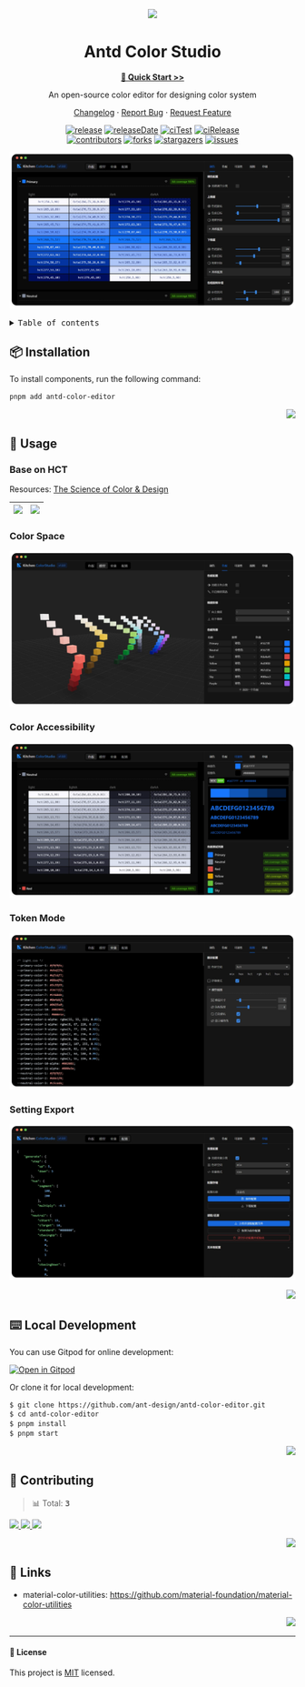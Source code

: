 <a name="readme-top"></a>

<div align="center">

<img width="160" src="https://gw.alipayobjects.com/zos/rmsportal/KDpgvguMpGfqaHPjicRK.svg">

<h1>Antd Color Studio</h1>

[**🎨 Quick Start >>**](https://ant-design.github.io/antd-color-editor/~demos/colorstudio-demo-demo)

An open-source color editor for designing color system

[Changelog](./CHANGELOG.md) · [Report Bug][issues-url] · [Request Feature][issues-url]

<!-- SHIELD GROUP -->

[![release][release-shield]][release-url]
[![releaseDate][release-date-shield]][release-date-url]
[![ciTest][ci-test-shield]][ci-test-url]
[![ciRelease][ci-release-shield]][ci-release-url] <br/>
[![contributors][contributors-shield]][contributors-url]
[![forks][forks-shield]][forks-url]
[![stargazers][stargazers-shield]][stargazers-url]
[![issues][issues-shield]][issues-url]

[![](https://raw.githubusercontent.com/ant-design/antd-color-editor/master/public/preview1.webp)](https://ant-design.github.io/antd-color-editor/~demos/colorstudio-demo-demo)

</div>

<details>
<summary><kbd>Table of contents</kbd></summary>

#### TOC

- [📦 Installation](#-installation)

- [🎨 Usage](#-usage)

  - [Base on HCT](#base-on-hct)
  - [Color Space](#color-space)
  - [Color Accessibility](#color-accessibility)
  - [Token Mode](#token-mode)
  - [Setting Export](#setting-export)

- [⌨️ Local Development](#️-local-development)

- [🤝 Contributing](#-contributing)

- [🔗 Links](#-links)

####

</details>

## 📦 Installation

To install components, run the following command:

```bash
pnpm add antd-color-editor
```

<div align="right">

[![][back-to-top]](#readme-top)

</div>

## 🎨 Usage

### Base on HCT

Resources: [The Science of Color & Design](https://material.io/blog/science-of-color-design)

| <img src="https://lh3.googleusercontent.com/FgfF6od_qjYXbXowPPgL3IQ8T0QnEAZnoehlRcXHSXK7QXfHe_LvBm3SeYIkxhSRn3gBjjH4GEO6DYOex8btaN34lVDSzP7ZULMMSqoE7bsxyCWA0Q=w1400-v0" height="240" /> | <img src="https://lh3.googleusercontent.com/PWM-JWdCtOxcGHHoiZfm1HkSNNcMRXyGE4CRapU1lrFHo93W1dqHACB24x7FCuqFKA-6LTBMhEtSHsMkZcu8EsOrNaUWE6ixtknM1Sv7hhpHwvLWcG1-=w1400-v0" height="240" /> |
| ---------------------------------------------------------------------------------------------------------------------------------------------------------------------------------------- | ------------------------------------------------------------------------------------------------------------------------------------------------------------------------------------------ |

### Color Space

![](https://raw.githubusercontent.com/ant-design/antd-color-editor/master/public/preview2.webp)

### Color Accessibility

![](https://raw.githubusercontent.com/ant-design/antd-color-editor/master/public/preview5.webp)

### Token Mode

![](https://raw.githubusercontent.com/ant-design/antd-color-editor/master/public/preview3.webp)

### Setting Export

![](https://raw.githubusercontent.com/ant-design/antd-color-editor/master/public/preview4.webp)

<div align="right">

[![][back-to-top]](#readme-top)

</div>

## ⌨️ Local Development

You can use Gitpod for online development:

[![Open in Gitpod](https://gitpod.io/button/open-in-gitpod.svg)][gitpod-url]

Or clone it for local development:

```bash
$ git clone https://github.com/ant-design/antd-color-editor.git
$ cd antd-color-editor
$ pnpm install
$ pnpm start
```

<div align="right">

[![][back-to-top]](#readme-top)

</div>

## 🤝 Contributing

<!-- CONTRIBUTION GROUP -->

> 📊 Total: <kbd>**3**</kbd>

<a href="https://github.com/canisminor1990" title="canisminor1990">
  <img src="https://avatars.githubusercontent.com/u/17870709?v=4" width="50" />
</a>
<a href="https://github.com/apps/dependabot" title="dependabot[bot]">
  <img src="https://avatars.githubusercontent.com/in/29110?v=4" width="50" />
</a>
<a href="https://github.com/actions-user" title="actions-user">
  <img src="https://avatars.githubusercontent.com/u/65916846?v=4" width="50" />
</a>

<!-- CONTRIBUTION END -->

<div align="right">

[![][back-to-top]](#readme-top)

</div>

## 🔗 Links

- material-color-utilities: <https://github.com/material-foundation/material-color-utilities>

<div align="right">

[![][back-to-top]](#readme-top)

</div>

---

#### 📝 License

This project is [MIT](./LICENSE) licensed.

<!-- LINK GROUP -->

[gitpod-url]: https://gitpod.io/#https://github.com/ant-design/antd-color-editor

<!-- SHIELD LINK GROUP -->

[back-to-top]: https://img.shields.io/badge/-BACK_TO_TOP-151515?style=flat-square

<!-- release -->

[release-shield]: https://img.shields.io/npm/v/antd-color-editor?logo=npm
[release-url]: https://www.npmjs.com/package/antd-color-editor

<!-- releaseDate -->

[release-date-shield]: https://img.shields.io/github/release-date/ant-design/antd-color-editor?style=flat
[release-date-url]: https://github.com/ant-design/antd-color-editor/releases

<!-- ciTest -->

[ci-test-shield]: https://github.com/ant-design/antd-color-editor/workflows/Test%20CI/badge.svg
[ci-test-url]: https://github.com/ant-design/antd-color-editor/actions/workflows/test.yml

<!-- ciRelease -->

[ci-release-shield]: https://github.com/ant-design/antd-color-editor/workflows/Build%20and%20Release/badge.svg
[ci-release-url]: https://github.com/ant-design/antd-color-editor/actions/workflows/release.yml

<!-- contributors -->

[contributors-shield]: https://img.shields.io/github/contributors/ant-design/antd-color-editor.svg?style=flat
[contributors-url]: https://github.com/ant-design/antd-color-editor/graphs/contributors

<!-- forks -->

[forks-shield]: https://img.shields.io/github/forks/ant-design/antd-color-editor.svg?style=flat
[forks-url]: https://github.com/ant-design/antd-color-editor/network/members

<!-- stargazers -->

[stargazers-shield]: https://img.shields.io/github/stars/ant-design/antd-color-editor.svg?style=flat
[stargazers-url]: https://github.com/ant-design/antd-color-editor/stargazers

<!-- issues -->

[issues-shield]: https://img.shields.io/github/issues/ant-design/antd-color-editor.svg?style=flat
[issues-url]: https://github.com/ant-design/antd-color-editor/issues/new/choose

